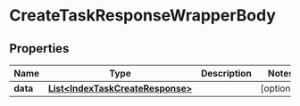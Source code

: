 

# CreateTaskResponseWrapperBody


## Properties

Name | Type | Description | Notes
------------ | ------------- | ------------- | -------------
**data** | [**List&lt;IndexTaskCreateResponse&gt;**](IndexTaskCreateResponse.md) |  |  [optional]



